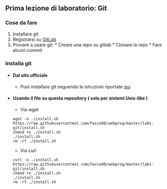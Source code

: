 ## Prima lezione di laboratorio: Git

### Cose da fare
  1. Installare git
  2. Registrarsi su [GitLab](https://gitlab.com/users/sign_in#register-pane)
  3. Provare a usare git:
    * Creare una repo su gitlab
    * Clonare la repo
    * Fare alcuni commit
  
### Installa git

  * #### Dal sito ufficiale
    * Puoi installare git seguendo le istruzioni riportate
     [qui](https://git-scm.com/book/it/v1/Per-Iniziare-Installare-Git)
  * #### Usando il file su questa repository ( solo per sistemi Unix-like )
    * Via wget
    ```shell
    wget -o ./install.sh https://raw.githubusercontent.com/Facco98/webprog/master/lab1-git/install.sh
    chmod +x ./install.sh
    ./install.sh
    rm -rf ./install.sh
    ```
    
    * Via curl
    ```shell
    curl -o ./install.sh https://raw.githubusercontent.com/Facco98/webprog/master/lab1-git/install.sh
    chmod +x ./install.sh
    ./install.sh
    rm -rf ./install.sh
    ```
